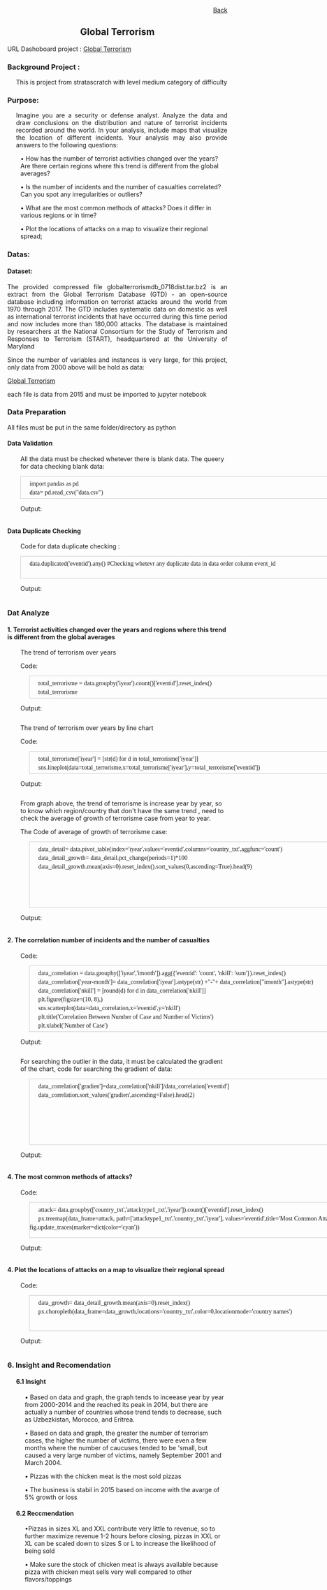<p align="right"> <a href="https://achmadirfana.github.io/portofolio/portfolio-terrosism.html">Back</a></p>


<h2 align="center">  Global Terrorism</h2>
<p> URL Dashoboard project : <a href="https://terrorism.onrender.com/">Global Terrorism</a></p>
<h3> Background Project :</h3>
<p style="margin-left: 20px"> This is project from stratascratch with level medium category of difficulty </p>
<h3>Purpose:</h3>
<p style="margin-left: 20px;text-align:justify">  Imagine you are a security or defense analyst. Analyze the data and draw conclusions on the distribution and nature of terrorist incidents recorded around the world. In your analysis, include maps that visualize the location of different incidents. Your analysis may also provide answers to the following questions:
</p>
<p style="margin-left: 30px">• How has the number of terrorist activities changed over the years? Are there certain regions where this trend is different from the global averages? </p>
<p style="margin-left: 30px">• Is the number of incidents and the number of casualties correlated? Can you spot any irregularities or outliers?</p>
<p style="margin-left: 30px">• What are the most common methods of attacks? Does it differ in various regions or in time?</p>
<p style="margin-left: 30px">• Plot the locations of attacks on a map to visualize their regional spread;</p>
					       
<h3>Datas:</h3>
<h4>Dataset:</h4>
<p style="text-align:justify">The provided compressed file globalterrorismdb_0718dist.tar.bz2 is an extract from the Global Terrorism Database (GTD) - an open-source database including information on terrorist attacks around the world from 1970 through 2017. The GTD includes systematic data on domestic as well as international terrorist incidents that have occurred during this time period and now includes more than 180,000 attacks. The database is maintained by researchers at the National Consortium for the Study of Terrorism and Responses to Terrorism (START), headquartered at the University of Maryland </p>
<p style="text-align:justify">Since the number of variables and instances is very large, for this project, only data from 2000 above will be hold as data:</p>
<p><p align="left"> <a href="https://platform.stratascratch.com/data-projects/terrorism-hotspots">Global Terrorism</a></p> </p>
<p>each file is data from 2015 and must be imported to jupyter notebook</p>


<h3>Data Preparation</h3>
<p> All files must be put in the same folder/directory as python </p>
<h4>Data Validation</h4>
<p style="margin-left: 30px"> All the data must be checked whetever there is blank data. The  queery for data checking blank data:</p>
<div style="margin-left: 30px;height:50px;width:1000px;border:1px solid #ccc;font:14px/6px Georgia, Garamond, Serif;overflow:auto;">
	<p> </p>
<p style="margin-left: 20px">import pandas as pd </p>
<p style="margin-left: 20px">data= pd.read_csv("data.csv") </p>
<p style="margin-left: 20px">data.isnull().sum()/len(data)*100</p>
</div> 
<p style="margin-left: 30px"> Output: </p>
<p align="center"> 
<img src="Terror3.png" class="img-fluid" alt="">  
</p>

<h4>Data Duplicate Checking</h4>
<p style="margin-left: 30px"> Code for data duplicate checking :</p>
<div style="margin-left: 30px;height:50px;width:1000px;border:1px solid #ccc;font:14px/6px Georgia, Garamond, Serif;overflow:auto;">
	<p> </p>
  <p style="margin-left: 20px">data.duplicated('eventid').any() #Checking whetevr any duplicate data in data order column event_id </p>
</div> 

<p style="margin-left: 30px"> Output: </p>
<p align="center"> 
<img src="Terror4.png" class="img-fluid" alt="">  
</p>
<h3>Dat Analyze</h3>
<h4>1. Terrorist activities changed over the years and regions where this trend is different from the global averages</h4>
<p style="margin-left: 30px"> The trend of terrorism over years </p>
<p style="margin-left: 30px"> Code: </p>
<div style="margin-left: 50px;height:50px;width:1000px;border:1px solid #ccc;font:14px/6px Georgia, Garamond, Serif;overflow:auto;">
	<p> </p>
<p style="margin-left: 20px">total_terrorisme = data.groupby('iyear').count()['eventid'].reset_index() </p>
<p style="margin-left: 20px">total_terrorisme </p>
</div>

<p style="margin-left: 30px"> Output: </p>
<p align="center"> 
<img src="Terror5.png" class="img-fluid" alt="">  
</p>

<p style="margin-left: 30px"> The trend of terrorism over years by line chart</p>
<p style="margin-left: 30px"> Code: </p>
<div style="margin-left: 50px;height:50px;width:1000px;border:1px solid #ccc;font:14px/6px Georgia, Garamond, Serif;overflow:auto;">
	<p> </p>
<p style="margin-left: 20px">total_terrorisme['iyear'] = [str(d) for d in total_terrorisme['iyear']]</p>
<p style="margin-left: 20px">sns.lineplot(data=total_terrorisme,x=total_terrorisme['iyear'],y=total_terrorisme['eventid'])</p>
<p style="margin-left: 20px">plt.xticks(rotation=90)</p>
<p style="margin-left: 20px">plt.tight_layout()</p>
<p style="margin-left: 20px">plt.title("Trend of Terrosim 2000-2017")</p>
<p style="margin-left: 20px">plt.gca().set_facecolor('black') </p>
</div>
<p style="margin-left: 30px"> Output: </p>
<p align="center"> 
<img src="Terror6.png" class="img-fluid" alt="">  
</p>


<p style="margin-left: 30px"> From graph above, the trend of terrorisme is increase year by year, so to know which region/country that don't have the same trend , need to check the average of growth of terrorisme case from year to year.</p>
<p style="margin-left: 30px"> The Code of average of growth of terrorisme case:</p>

<div style="margin-left: 50px;height:150px;width:1000px;border:1px solid #ccc;font:14px/6px Georgia, Garamond, Serif;overflow:auto;">
	<p> </p>
<p style="margin-left: 20px">data_detail= data.pivot_table(index='iyear',values='eventid',columns='country_txt',aggfunc='count')</p>
<p style="margin-left: 20px">data_detail_growth= data_detail.pct_change(periods=1)*100</p>
<p style="margin-left: 20px">data_detail_growth.mean(axis=0).reset_index().sort_values(0,ascending=True).head(9)</p>
</div>
<p style="margin-left: 30px"> Output: </p>
<p align="center"> 
<img src="Terror7.png" class="img-fluid" alt="">  
</p>

<h4>2. The correlation number of incidents and the number of casualties </h4>
<p style="margin-left: 30px"> Code: </p>
<div style="margin-left: 50px;height:150px;width:1000px;border:1px solid #ccc;font:14px/6px Georgia, Garamond, Serif;overflow:auto;">
	<p> </p>
<p style="margin-left: 20px">data_correlation = data.groupby(['iyear','imonth']).agg({'eventid': 'count', 'nkill': 'sum'}).reset_index()</p>
<p style="margin-left: 20px">data_correlation['year-month']= data_correlation['iyear'].astype(str) +"-"+ data_correlation["imonth"].astype(str)</p>
<p style="margin-left: 20px">data_correlation['nkill'] = [round(d) for d in data_correlation['nkill']]</p>
<p style="margin-left: 20px">plt.figure(figsize=(10, 8),)</p>
<p style="margin-left: 20px">sns.scatterplot(data=data_correlation,x='eventid',y='nkill')</p>
<p style="margin-left: 20px">plt.title('Correlation Between Number of Case and Number of Victims')</p>
<p style="margin-left: 20px">plt.xlabel('Number of Case')</p>
<p style="margin-left: 20px">plt.ylabel('Total Victims')</p>
<p style="margin-left: 20px">plt.gca().set_facecolor('black')</p>
</div>


<p style="margin-left: 30px"> Output: </p>
<p align="center"> 
<img src="Terror8.png" class="img-fluid" alt="">  
</p>

<p style="margin-left: 30px"> For searching the outlier in the data, it must be calculated the gradient of the chart, code for searching the gradient of data: </p>
<div style="margin-left: 50px;height:150px;width:1000px;border:1px solid #ccc;font:14px/6px Georgia, Garamond, Serif;overflow:auto;">
	<p> </p>
<p style="margin-left: 20px">data_correlation['gradien']=data_correlation['nkill']/data_correlation['eventid'] </p>
<p style="margin-left: 20px"> data_correlation.sort_values('gradien',ascending=False).head(2) </p>
</div>

<p style="margin-left: 30px"> Output: </p>
<p align="center"> 
<img src="Terror9.png" class="img-fluid" alt="">  
</p>

<h4>4. The most common methods of attacks?</h4>
<p style="margin-left: 30px"> Code: </p>
<div style="margin-left: 50px;height:80px;width:1000px;border:1px solid #ccc;font:14px/6px Georgia, Garamond, Serif;overflow:auto;">
	<p> </p>
<p style="margin-left: 20px">attack= data.groupby(['country_txt','attacktype1_txt','iyear']).count()['eventid'].reset_index()</p>
<p style="margin-left: 20px">px.treemap(data_frame=attack, path=['attacktype1_txt','country_txt','iyear'], values='eventid',title='Most Common Attack')</p	
<p style="margin-left: 20px">fig.update_traces(marker=dict(color='cyan')) </p>
</div>

<p style="margin-left: 30px"> Output: </p>
<p align="center"> 
<img src="Terror10.png" class="img-fluid" alt="">  
</p>

<h4>4. Plot the locations of attacks on a map to visualize their regional spread</h4>
<p style="margin-left: 30px"> Code: </p>
<div style="margin-left: 50px;height:80px;width:1000px;border:1px solid #ccc;font:14px/6px Georgia, Garamond, Serif;overflow:auto;">
	<p> </p>
<p style="margin-left: 20px">data_growth= data_detail_growth.mean(axis=0).reset_index()</p>
<p style="margin-left: 20px">px.choropleth(data_frame=data_growth,locations='country_txt',color=0,locationmode='country names')</p>
</div>

<p style="margin-left: 30px"> Output: </p>
<p align="center"> 
<img src="Terror11.png" class="img-fluid" alt="">  
</p>

<h3>6. Insight and Recomendation</h3>
<h4 style="margin-left: 20px">6.1 Insight</h4>
<p style="margin-left: 40px"> • Based on data and graph, the graph tends to inceease year by year from 2000-2014 and the reached its peak in 2014, but there are actually a number of countries whose trend tends to decrease, such as Uzbezkistan, Morocco, and Eritrea. 
 </p>
<p style="margin-left: 40px"> • Based on data and graph, the greater the number of terrorism cases, the higher the number of victims, there were even a few months where the number of caucuses tended to be 'small, but caused a very large number of victims, namely September 2001 and March 2004.  </p>
<p style="margin-left: 40px"> • Pizzas with the chicken meat is the most sold pizzas  </p>
<p style="margin-left: 40px"> • The business is stabil in 2015 based on income with the avarge of 5% growth or loss   </p>
<h4 style="margin-left: 20px"> 6.2 Reccmendation</h4>
<p style="margin-left: 40px;align=justify"> •Pizzas in sizes XL and XXL contribute very little to revenue, so to further maximize revenue 1-2 hours before closing, pizzas in XXL or XL can be scaled down to sizes S or L to increase the likelihood of being sold  <p>
<p style="margin-left: 40px;align=justify"> •	Make sure the stock of chicken meat is always available because pizza with chicken meat sells very well compared to other flavors/toppings  <p>

